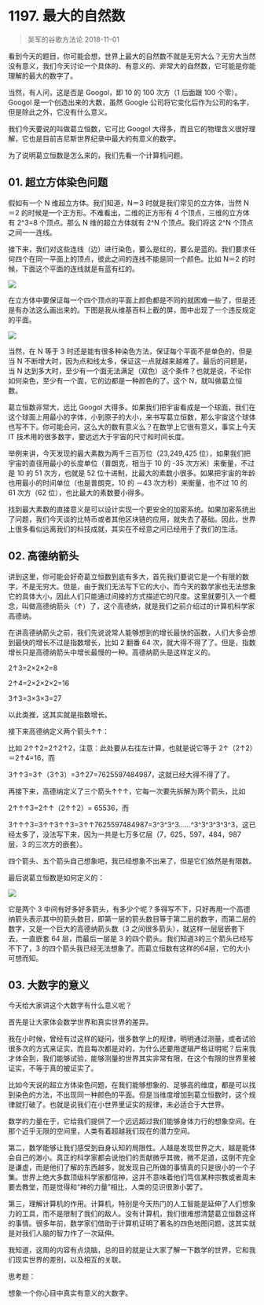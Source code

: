 # 1197. 最大的自然数
> 吴军的谷歌方法论
2018-11-01

看到今天的题目，你可能会想，世界上最大的自然数不就是无穷大么？无穷大当然没有意义，我们今天讨论一个具体的、有意义的、非常大的自然数，它可能是你能理解的最大的数字了。

当然，有人问，这是否是 Googol，即 10 的 100 次方（1 后面跟 100 个零）。Googol 是一个创造出来的大数，虽然 Google 公司将它变化后作为公司的名字，但是除此之外，它没有什么意义。

我们今天要说的叫做葛立恒数，它可比 Googol 大得多，而且它的物理含义很好理解，它也是目前吉尼斯世界纪录中最大的有意义的数字。

为了说明葛立恒数是怎么来的，我们先看一个计算机问题。

## 01. 超立方体染色问题

假如有一个 N 维超立方体。我们知道，N＝3 时就是我们常见的立方体，当然 N＝2 的时候是一个正方形。不难看出，二维的正方形有 4 个顶点，三维的立方体有 2^3=8 个顶点。那么 N 维的超立方体就有 2^N 个顶点。我们将这 2^N 个顶点之间一一连线。

接下来，我们对这些连线（边）进行染色，要么是红的，要么是蓝的。我们要求任何四个在同一平面上的顶点，彼此之间的连线不能是同一个颜色。比如 N＝2 的时候，下面这个平面的连线就是有蓝有红的。

![](https://raw.githubusercontent.com/dalong0514/selfstudy/master/图片链接/吴军/2019003.jpg)

在立方体中要保证每一个四个顶点的平面上颜色都是不同的就困难一些了，但是还是有办法这么画出来的。下图是我从维基百科上截的屏，图中出现了一个违反规定的平面。

![](https://raw.githubusercontent.com/dalong0514/selfstudy/master/图片链接/吴军/2019004.jpg)

当然，在 N 等于 3 时还是能有很多种染色方法，保证每个平面不是单色的，但是当 N 不断增大时，因为点和线太多，保证这一点就越来越难了。最后的问题是，当 N 达到多大时，至少有一个面无法满足（双色）这个条件？也就是说，不论你如何染色，至少有一个面，它的边都是一种颜色的了。这个 N，就叫做葛立恒数。

葛立恒数非常大，远比 Googol 大得多。如果我们把宇宙看成是一个球面，我们在这个球面上用最小的字体，小到原子的大小，来书写葛立恒数，那么宇宙这个球体也写不下。你可能会问，这么大的数有意义么？在数学上它很有意义，事实上今天 IT 技术用的很多数字，要远远大于宇宙的尺寸和时间长度。

举例来讲，今天发现的最大素数为两千三百万位（23,249,425 位），如果我们把宇宙的直径用最小的长度单位（普朗克，相当于 10 的 -35 次方米）来衡量，不过是 10 的 51 次方，也就是 52 位十进制，比最大的素数小很多。如果把宇宙的年龄也用最小的时间单位（也是普朗克，10 的 －43 次方秒）来衡量，也不过 10 的 61 次方（62 位），也比最大的素数要小得多。

找到最大素数的直接意义是可以设计实现一个更安全的加密系统。如果加密系统出了问题，我们今天谈的比特币或者其他区块链的应用，就失去了基础。因此，世界上很多看似远离我们的科技成就，其实在不经意之间已经用于了我们的生活。

## 02. 高德纳箭头

讲到这里，你可能会好奇葛立恒数到底有多大，首先我们要说它是一个有限的数字，不是无穷大。但是，由于我们无法写下它的大小，而今天的数学家也无法想象它的具体大小，因此人们只能通过间接的方式描述它的尺度。这里就要引入一个概念，叫做高德纳箭头（↑）了，这个高德纳，就是我们之前介绍过的计算机科学家高德纳。

在讲高德纳箭头之前，我们先说说常人能够想到的增长最快的函数，人们大多会想到最快的增长不过是指数增长，比如 2 翻番 64 次，就大得不得了了。但是，指数增长只是高德纳箭头中增长最慢的一种。高德纳箭头是这样定义的。

2↑3=2×2×2=8

2↑4=2×2×2×2=16

3↑3=3×3×3=27

以此类推，这其实就是指数增长。

接下来高德纳定义两个箭头↑↑：

比如 2↑↑2=2↑2↑2，注意：此处要从右往左计算，也就是说它等于 2↑（2↑2）＝2↑4=16，而

3↑↑3=3↑（3↑3）=3↑27=7625597484987，这就已经大得不得了了。

再接下来，高德纳定义了三个箭头↑↑↑，它每一次要先拆解为两个箭头，比如

2↑↑↑3=2↑↑（2↑↑2）= 65536，而

3↑↑↑3=3↑↑3↑↑3=3↑↑7625597484987=3^3^3^3……^3^3^3^3^3^3，这已经太多了，没法写下来，因为一共是七万多亿层（7，625，597，484，987 层，3 的三次方的嵌套）。

四个箭头、五个箭头自己想象吧，我已经想象不出来了，但是它们依然是有限数。

最后说葛立恒数是如何定义的：

![](https://raw.githubusercontent.com/dalong0514/selfstudy/master/图片链接/吴军/2019005.jpg)

它是两个 3 中间有好多好多箭头，有多少个呢？多得写不下，只好再用一个高德纳箭头表示其中的箭头数目，即第一层的箭头数目等于第二层的数字，而第二层的数字，又是一个巨大的高德纳箭头数（3 之间很多箭头），就这样一层层嵌套下去，一直嵌套 64 层，而最后一层是 3 的四个箭头。我们知道3的三个箭头已经写不下了，3 的四个箭头我已经无法想象了。而葛立恒数有这样的64层，它的大小可想而知。

## 03. 大数字的意义

今天给大家讲这个大数字有什么意义呢？

首先是让大家体会数学世界和真实世界的差异。

我在小时候，曾经有过这样的疑问，很多数学上的规律，明明通过测量，或者试验很多次的方式来证实，而且每次都是对的，为什么还要用逻辑严格证明呢？后来我才体会到，我们能够试验，能够测量的世界其实非常有限，在这个有限的世界里被证实，不等于真的被证实了。

比如今天说的超立方体染色问题，在我们能够想象的、足够高的维度，都是可以找到染色的方法，不出现同一种颜色的平面。但是当维度增加到葛立恒数时，这个规律就打破了。也就是说我们在小世界里证实的规律，未必适合于大世界。

数学的力量在于，它给我们提供了一个远远超过我们能够身体力行的想象空间。在那个近乎无限的空间里，人类有着超越我们现在的潜力空间。

第二，数学能够让我们感受到自身认知的局限性。人越是发现世界之大，越是能体会自己的渺小。真正的科学家都会说他们的贡献微乎其微，微不足道，这倒不完全是谦虚，而是他们了解的东西越多，就发现自己所做的事情真的只是很小的一个子集。世界上绝大多数顶级科学家都信神，这并不意味着他们笃信某种宗教或者周末要去教堂，而是觉得和“神的力量”相比，人类的见识很渺小罢了。

第三，理解计算机的作用。计算机，特别是今天热门的人工智能是延伸了人们想象力的工具，而不是限制了我们的敌人。没有计算机，我们很难想清楚葛立恒数这样的事情。很多年前，数学家们借助于计算机证明了著名的四色地图问题，这其实就是对我们人脑的智力作了一次延伸。

我知道，这周的内容有点烧脑，总的目的就是让大家了解一下数学的世界，它和我们现实世界的差别，以及相互的关联。

思考题：

想象一个你心目中真实有意义的大数字。


